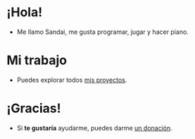 # ¡Hola!
- Me llamo Sandai, me gusta programar, jugar y hacer piano.

# Mi trabajo
- Puedes explorar todos [mis proyectos](https://github.com/Sandaidev).

# ¡Gracias!
- Si **te gustaría** ayudarme, puedes darme [un donación](./Pages/thankyou/es).
